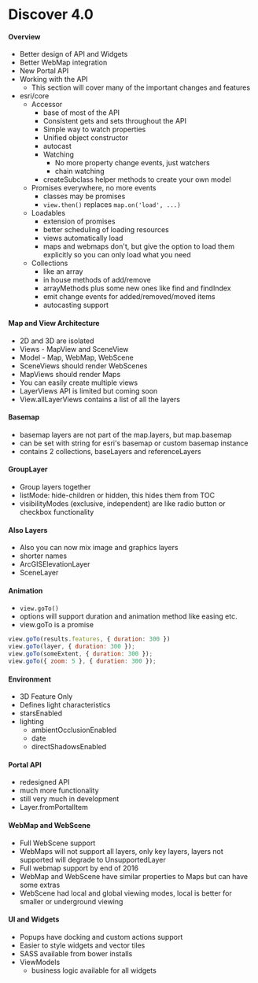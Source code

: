 Discover 4.0
============

#### Overview
* Better design of API and Widgets
* Better WebMap integration
* New Portal API
* Working with the API
  * This section will cover many of the important changes and features
* esri/core
  * Accessor
    * base of most of the API
    * Consistent gets and sets throughout the API
    * Simple way to watch properties
    * Unified object constructor
    * autocast
    * Watching
      * No more property change events, just watchers
      * chain watching
    * createSubclass helper methods to create your own model
  * Promises everywhere, no more events
    * classes may be promises
    * ```view.then()``` replaces ```map.on('load', ...)```
  * Loadables
    * extension of promises
    * better scheduling of loading resources
    * views automatically load
    * maps and webmaps don't, but give the option to load them explicitly so you can only load what you need
  * Collections
    * like an array
    * in house methods of add/remove
    * arrayMethods plus some new ones like find and findIndex
    * emit change events for added/removed/moved items
    * autocasting support

#### Map and View Architecture
* 2D and 3D are isolated
* Views - MapView and SceneView
* Model - Map, WebMap, WebScene
* SceneViews should render WebScenes
* MapViews should render Maps
* You can easily create multiple views
* LayerViews API is limited but coming soon
* View.allLayerViews contains a list of all the layers

#### Basemap
* basemap layers are not part of the map.layers, but map.basemap
* can be set with string for esri's basemap or custom basemap instance
* contains 2 collections, baseLayers and referenceLayers

#### GroupLayer
* Group layers together
* listMode: hide-children or hidden, this hides them from TOC
* visibilityModes (exclusive, independent) are like radio button or checkbox functionality

#### Also Layers
* Also you can now mix image and graphics layers
* shorter names
* ArcGISElevationLayer
* SceneLayer

#### Animation
* ```view.goTo()```
* options will support duration and animation method like easing etc.
* view.goTo is a promise

```javascript
view.goTo(results.features, { duration: 300 })
view.goTo(layer, { duration: 300 });
view.goTo(someExtent, { duration: 300 });
view.goTo({ zoom: 5 }, { duration: 300 });
```

#### Environment
* 3D Feature Only
* Defines light characteristics
* starsEnabled
* lighting
  * ambientOcclusionEnabled
  * date
  * directShadowsEnabled

#### Portal API
* redesigned API
* much more functionality
* still very much in development
* Layer.fromPortalItem

#### WebMap and WebScene
* Full WebScene support
* WebMaps will not support all layers, only key layers, layers not supported will degrade to UnsupportedLayer
* Full webmap support by end of 2016
* WebMap and WebScene have similar properties to Maps but can have some extras
* WebScene had local and global viewing modes, local is better for smaller or underground viewing

#### UI and Widgets
* Popups have docking and custom actions support
* Easier to style widgets and vector tiles
* SASS available from bower installs
* ViewModels
  * business logic available for all widgets

